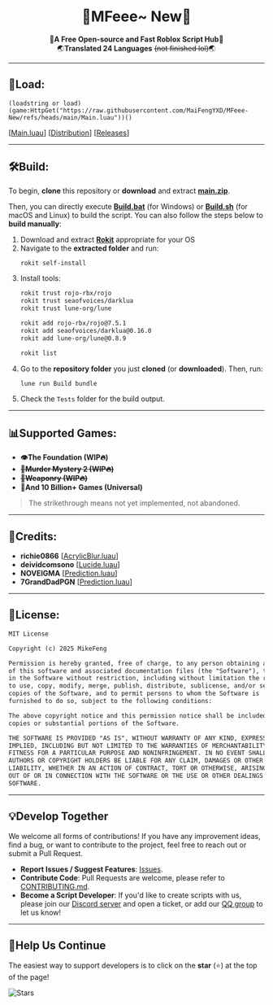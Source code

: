 <div align="center">
    <h1>🎉MFeee~ New🎉</h1>
    🚀<b>A Free Open-source and Fast Roblox Script Hub</b>🚀
    <br>
    🌏<b>Translated 24 Languages</b> <s>(not finished lol)</s>🌏
</div>

---

## 💾Load:

```luau
(loadstring or load)(game:HttpGet("https://raw.githubusercontent.com/MaiFengYXD/MFeee-New/refs/heads/main/Main.luau"))()
```

[[Main.luau](./Main.luau)]  [[Distribution](./Distribution)]  [[Releases](https://github.com/MaiFengYXD/MFeee-New/releases)]

---

## 🛠️Build:
To begin, **clone** this repository or **download** and extract **[main.zip](https://github.com/MaiFengYXD/MFeee-New/archive/refs/heads/main.zip)**.

Then, you can directly execute **[Build.bat](./Build.bat)** (for Windows) or **[Build.sh](./Build.sh)** (for macOS and Linux) to build the script. You can also follow the steps below to **build manually**:

1. Download and extract **[Rokit](https://github.com/rojo-rbx/rokit/releases)** appropriate for your OS
2. Navigate to the **extracted folder** and run:
    ```sh
    rokit self-install
    ```
3. Install tools:
    ```sh
    rokit trust rojo-rbx/rojo
    rokit trust seaofvoices/darklua
    rokit trust lune-org/lune

    rokit add rojo-rbx/rojo@7.5.1
    rokit add seaofvoices/darklua@0.16.0
    rokit add lune-org/lune@0.8.9

    rokit list
    ```
4. Go to the **repository folder** you just **cloned** (or **downloaded**). Then, run:
    ```sh
    lune run Build bundle
    ```
5. Check the `Tests` folder for the build output.

---

## 📊Supported Games:
+ **👁️The Foundation (WIP🔥)**
+ **~~🔪Murder Mystery 2 (WIP🔥)~~**
+ **~~🔫Weaponry (WIP🔥)~~**
+ **🧩And 10 Billion+ Games (Universal)**
> The strikethrough means not yet implemented, not abandoned.

---

## 🌹Credits:
+ **richie0866**  [[AcrylicBlur.luau](./Src/Gui/AcrylicBlur.luau)]
+ **deividcomsono**  [[Lucide.luau](./Src/Gui/Lucide.luau)]
+ **NOVEIGMA**  [[Prediction.luau](./Src/Utils/Prediction.luau)]
+ **7GrandDadPGN**  [[Prediction.luau](./Src/Utils/Prediction.luau)]

---

## 📝License:
```txt
MIT License

Copyright (c) 2025 MikeFeng

Permission is hereby granted, free of charge, to any person obtaining a copy
of this software and associated documentation files (the "Software"), to deal
in the Software without restriction, including without limitation the rights
to use, copy, modify, merge, publish, distribute, sublicense, and/or sell
copies of the Software, and to permit persons to whom the Software is
furnished to do so, subject to the following conditions:

The above copyright notice and this permission notice shall be included in all
copies or substantial portions of the Software.

THE SOFTWARE IS PROVIDED "AS IS", WITHOUT WARRANTY OF ANY KIND, EXPRESS OR
IMPLIED, INCLUDING BUT NOT LIMITED TO THE WARRANTIES OF MERCHANTABILITY,
FITNESS FOR A PARTICULAR PURPOSE AND NONINFRINGEMENT. IN NO EVENT SHALL THE
AUTHORS OR COPYRIGHT HOLDERS BE LIABLE FOR ANY CLAIM, DAMAGES OR OTHER
LIABILITY, WHETHER IN AN ACTION OF CONTRACT, TORT OR OTHERWISE, ARISING FROM,
OUT OF OR IN CONNECTION WITH THE SOFTWARE OR THE USE OR OTHER DEALINGS IN THE
SOFTWARE.
```

---

## 💡Develop Together
We welcome all forms of contributions! If you have any improvement ideas, find a bug, or want to contribute to the project, feel free to reach out or submit a Pull Request.

+ **Report Issues / Suggest Features**: [Issues](https://github.com/MaiFengYXD/MFeee-New/issues).
+ **Contribute Code**: Pull Requests are welcome, please refer to [CONTRIBUTING.md](./CONTRIBUTING.md).
+ **Become a Script Developer**: If you'd like to create scripts with us, please join our [Discord server](https://discord.gg/YBQUd8X8PK) and open a ticket, or add our [QQ group](https://qm.qq.com/q/T5SGKuVmgO) to let us know!

---

## 🎁Help Us Continue
The easiest way to support developers is to click on the **star** (⭐) at the top of the page!

![Stars](https://api.star-history.com/svg?repos=MaiFengYXD/MFeee-New&Date)
